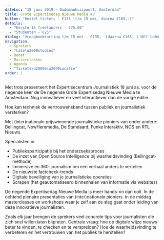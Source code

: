 ```yaml
---
dateLoc: "18 juni 2019 - Oudemanhuispoort, Amsterdam"
title: Grote Expertisedag Nieuwe Media #9
button: "Bestel tickets - €135 (t/m 15 mei, daarna €165,-)"
details:
  - "Eerste 15 freelancers - €75,00"
  - "Studenten - €25"
dialog: "Vroegboekkorting t/m 15 mei - €135,- (daarna €165,-) NVJ-leden – €135,- VVOJ-leden – €135 Freelancers - €75,00 Studenten - €25,-"
navigation:
  - Sprekers
  - "Case\u2009studies"
  - Debat
  - Masterclasses
  - Agenda
  - "Tickets\u2009&\u2009Locatie"
order: 1
---
```


Met trots presenteert het Expertisecentrum Journalistiek 18 juni as. voor de negende keer de De negende Grote Expertisedag Nieuwe Media te Amsterdam. Nog innovatiever en veel interactiever dan de vorige editie.

Hoe kan techniek de vertrouwensband tussen publiek en journalistiek versterken? 

Met (inter)nationale prijswinnende journalistieke pioniers van onder andere: Bellingcat, NowHeremedia, De Standaard, Funke Interaktiv, NOS en RTL Nieuws.

Specialisten in:
- Publieksparticipatie bij het onderzoeksproces
- De inzet van Open Source Intelligence bij waarheidsvinding (Bellingcat-methode)
- Immersive en 360-journalism om een verhaal anders te vertellen
- De nieuwste factcheck-trends
- Digitale beveiliging van je journalistieke operaties
- Scrapen (het geautomatiseerd binnenhalen van informatie via websites)

De negende Expertisedag Nieuwe Media is meer hands-on dan ooit. In de ochtend plenaire presentaties van (inter)nationale pioniers. In de middag masterclasses en workshops waar je zelf aan de slag gaat onder leiding van deze innovatieve journalisten.

Zoals elk jaar brengen de sprekers veel concrete tips voor journalisten die zich snel willen laten bijpraten. Centrale vraag: hoe op digitale wijze nieuws beter te vinden, te checken en te verspreiden? Hoe de waarheidsvinding te verbeteren en het vertrouwen van het publiek te herstellen? 

